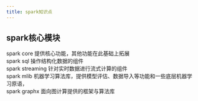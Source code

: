 ```yaml
---
title: spark知识点
---
```


## spark核心模块
spark core 提供核心功能，其他功能在此基础上拓展 <br>
spark sql 操作结构化数据的组件 <br>
spark streaming 针对实时数据进行流式计算的组件 <br>
spark mlib 机器学习算法库，提供模型评估、数据导入等功能和一些底层机器学习原语， <br>
spark graphx 面向图计算提供的框架与算法库 <br>